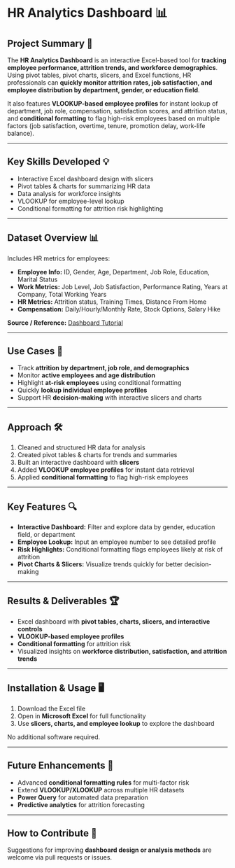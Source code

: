 # HR Analytics Dashboard 📊

## Project Summary 🌟

The **HR Analytics Dashboard** is an interactive Excel-based tool for **tracking employee performance, attrition trends, and workforce demographics**. Using pivot tables, pivot charts, slicers, and Excel functions, HR professionals can **quickly monitor attrition rates, job satisfaction, and employee distribution by department, gender, or education field**.

It also features **VLOOKUP-based employee profiles** for instant lookup of department, job role, compensation, satisfaction scores, and attrition status, and **conditional formatting** to flag high-risk employees based on multiple factors (job satisfaction, overtime, tenure, promotion delay, work-life balance).

---

## Key Skills Developed 💡

* Interactive Excel dashboard design with slicers
* Pivot tables & charts for summarizing HR data
* Data analysis for workforce insights
* VLOOKUP for employee-level lookup
* Conditional formatting for attrition risk highlighting

---

## Dataset Overview 📊

Includes HR metrics for employees:

* **Employee Info:** ID, Gender, Age, Department, Job Role, Education, Marital Status
* **Work Metrics:** Job Level, Job Satisfaction, Performance Rating, Years at Company, Total Working Years
* **HR Metrics:** Attrition status, Training Times, Distance From Home
* **Compensation:** Daily/Hourly/Monthly Rate, Stock Options, Salary Hike

**Source / Reference:** [Dashboard Tutorial](https://youtu.be/4WUzvr9jxGc?si=ujGwv3HHSlOqnQws)

---

## Use Cases 💼

* Track **attrition by department, job role, and demographics**
* Monitor **active employees and age distribution**
* Highlight **at-risk employees** using conditional formatting
* Quickly **lookup individual employee profiles**
* Support HR **decision-making** with interactive slicers and charts

---

## Approach 🛠️

1. Cleaned and structured HR data for analysis
2. Created pivot tables & charts for trends and summaries
3. Built an interactive dashboard with **slicers**
4. Added **VLOOKUP employee profiles** for instant data retrieval
5. Applied **conditional formatting** to flag high-risk employees

---

## Key Features 🔍

* **Interactive Dashboard:** Filter and explore data by gender, education field, or department
* **Employee Lookup:** Input an employee number to see detailed profile
* **Risk Highlights:** Conditional formatting flags employees likely at risk of attrition
* **Pivot Charts & Slicers:** Visualize trends quickly for better decision-making

---

## Results & Deliverables 🏆

* Excel dashboard with **pivot tables, charts, slicers, and interactive controls**
* **VLOOKUP-based employee profiles**
* **Conditional formatting** for attrition risk
* Visualized insights on **workforce distribution, satisfaction, and attrition trends**

---

## Installation & Usage 🖥️

1. Download the Excel file
2. Open in **Microsoft Excel** for full functionality
3. Use **slicers, charts, and employee lookup** to explore the dashboard

No additional software required.

---

## Future Enhancements 🔮

* Advanced **conditional formatting rules** for multi-factor risk
* Extend **VLOOKUP/XLOOKUP** across multiple HR datasets
* **Power Query** for automated data preparation
* **Predictive analytics** for attrition forecasting

---

## How to Contribute 🤝

Suggestions for improving **dashboard design or analysis methods** are welcome via pull requests or issues.
